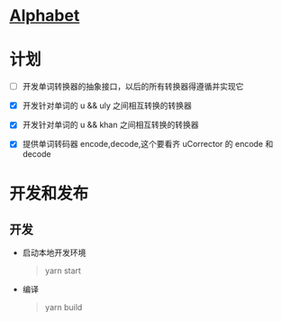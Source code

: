 # [Alphabet](./Alphabet.md)

# 计划

- [ ] 开发单词转换器的抽象接口，以后的所有转换器得遵循并实现它
- [x] 开发针对单词的 u && uly 之间相互转换的转换器
- [x] 开发针对单词的 u && khan 之间相互转换的转换器

- [x] 提供单词转码器 encode,decode,这个要看齐 uCorrector 的 encode 和 decode

# 开发和发布

## 开发

- 启动本地开发环境

  > yarn start

- 编译

  > yarn build
